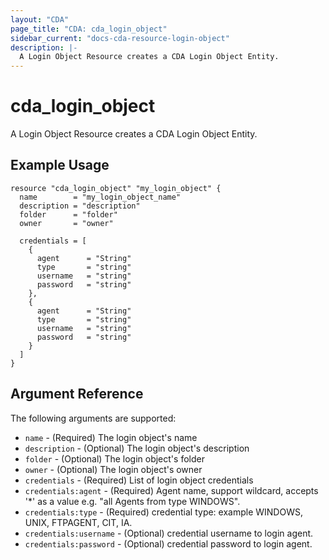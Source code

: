 ```yaml
---
layout: "CDA"
page_title: "CDA: cda_login_object"
sidebar_current: "docs-cda-resource-login-object"
description: |-
  A Login Object Resource creates a CDA Login Object Entity.
---
```


# cda_login_object

A Login Object Resource creates a CDA Login Object Entity.

## Example Usage

```hcl
resource "cda_login_object" "my_login_object" {
  name        = "my_login_object_name"
  description = "description"
  folder      = "folder"
  owner       = "owner"

  credentials = [
    {
      agent      = "String"
      type       = "string"
      username   = "string"
      password   = "string"      
    },
    {
      agent      = "String"
      type       = "string"
      username   = "string"
      password   = "string"      
    }
  ]
}
```

## Argument Reference

The following arguments are supported:

- `name` - (Required) The login object's name
- `description` - (Optional) The login object's description
- `folder` - (Optional) The login object's folder
- `owner` - (Optional) The login object's owner
- `credentials` - (Required) List of login object credentials
- `credentials:agent` - (Required) Agent name, support wildcard, accepts '*' as a value e.g. "all Agents from type WINDOWS".
- `credentials:type` - (Required) credential type: example WINDOWS, UNIX, FTPAGENT, CIT, IA.
- `credentials:username` - (Optional) credential username to login agent.
- `credentials:password` - (Optional) credential password to login agent.
